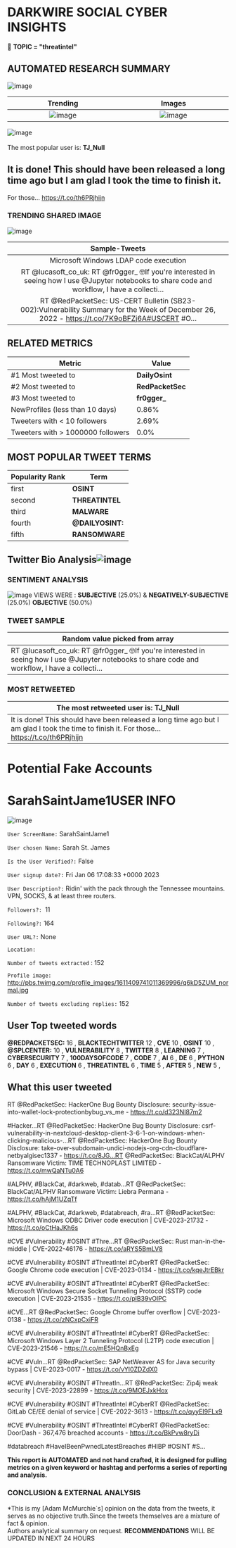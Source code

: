 # DARKWIRE SOCIAL CYBER INSIGHTS 
&#x1F34E; **TOPIC = "threatintel"**

## AUTOMATED RESEARCH SUMMARY
  ![image](darkLogo.png)   

|  Trending  |   Images | 
:-------------------------:|:-------------------------:
|  ![image](assets/threatintel/imageFile1.jpg)     <img width=200/> | ![image](assets/threatintel/imageFile2.jpg) <img width=200/> |   
 
 
![image](assets/threatintel/TWEETS.png)
<br></br>
The most popular user is: **TJ_Null**  
 

## It is done! This should have been released a long time ago but I am glad I took the time to finish it. 

For those… https://t.co/th6PRjhijn 

  




### TRENDING SHARED IMAGE

![image](assets/threatintel/twitterPostedImage.png)



|                **Sample-Tweets**        |
| :-------------: |
| Microsoft Windows LDAP code execution | CVE-2023-21676 - https://t.co/PEGww4Gh9C#CVE #Vulnerability #OSINT #ThreatIntel #Cyber |
| RT @lucasoft_co_uk: RT @fr0gger_ 🤓If you're interested in seeing how I use @Jupyter notebooks to share code and workflow, I have a collecti… |
| RT @RedPacketSec: US-CERT Bulletin (SB23-002):Vulnerability Summary for the Week of December 26, 2022 - https://t.co/7K9oBFZj6A#USCERT #O… |

## RELATED METRICS<br>
| Metric | Value |
| ------------- | ------------- |
| #1 Most tweeted to  | **DailyOsint** |
| #2 Most tweeted to  | **RedPacketSec** |
| #3 Most tweeted to  | **fr0gger_** |
| NewProfiles (less than 10 days) | 0.86%  |
| Tweeters with < 10 followers  | 2.69%|
| Tweeters with > 1000000 followers  | 0.0%  |



## MOST POPULAR TWEET TERMS 


| Popularity Rank  | Term |
| ------------- | ------------- |
| first  | **OSINT**  |
| second  | **THREATINTEL**  |
| third  | **MALWARE** |
| fourth  | **@DAILYOSINT:**  |
| fifth  | **RANSOMWARE**  |


## Twitter Bio Analysis![image](assets/threatintel/BIO.png)
### SENTIMENT ANALYSIS
![image](assets/threatintel/sentiment.png)
VIEWS WERE : **SUBJECTIVE**  (25.0%) & **NEGATIVELY-SUBJECTIVE** (25.0%) **OBJECTIVE** (50.0%)

### TWEET SAMPLE 
| Random value picked from array |
| ------------- |
|RT @lucasoft_co_uk: RT @fr0gger_ 🤓If you're interested in seeing how I use @Jupyter notebooks to share code and workflow, I have a collecti… |

### MOST RETWEETED 

| The most retweeted user is: **TJ_Null**  |
| ------------- |
| It is done! This should have been released a long time ago but I am glad I took the time to finish it. For those… https://t.co/th6PRjhijn |

# Potential Fake Accounts
 
# SarahSaintJame1USER INFO
![image](http://pbs.twimg.com/profile_images/1611409741011369996/q6kD5ZUM_normal.jpg)
 
`User ScreenName:` SarahSaintJame1 
 
`User chosen Name:` Sarah St. James 
 
`Is the User Verified?:` False 
 
`User signup date?:` Fri Jan 06 17:08:33 +0000 2023 
 
`User Description?:` Ridin' with the pack through the Tennessee mountains.
VPN, SOCKS, & at least three routers. 
 
`Followers?: `11 
 
`Following?:` 164 
 
`User URL?:` None 
 
`Location:`  
 
`Number of tweets extracted`  : 152 
 
`Profile image:` http://pbs.twimg.com/profile_images/1611409741011369996/q6kD5ZUM_normal.jpg 
 
`Number of tweets excluding replies:` 152 
 

 

 
## User Top tweeted words 
 
**@REDPACKETSEC:** 16 , **BLACKTECHTWITTER** 12 , **CVE** 10 , **OSINT** 10 , **@SPLCENTER:** 10 , **VULNERABILITY** 8 , **TWITTER** 8 , **LEARNING** 7 , **CYBERSECURITY** 7 , **100DAYSOFCODE** 7 , **CODE** 7 , **AI** 6 , **DE** 6 , **PYTHON** 6 , **DAY** 6 , **EXECUTION** 6 , **THREATINTEL** 6 , **TIME** 5 , **AFTER** 5 , **NEW** 5 , 
 
## What this user tweeted
 
RT @RedPacketSec: HackerOne Bug Bounty Disclosure: security-issue-into-wallet-lock-protectionbybug_vs_me - https://t.co/d323NI87m2

#Hacker…RT @RedPacketSec: HackerOne Bug Bounty Disclosure: csrf-vulnerability-in-nextcloud-desktop-client-3-6-1-on-windows-when-clicking-malicious-…RT @RedPacketSec: HackerOne Bug Bounty Disclosure: take-over-subdomain-undici-nodejs-org-cdn-cloudflare-netbyalgisec1337 - https://t.co/8JG…RT @RedPacketSec: BlackCat/ALPHV Ransomware Victim: TIME TECHNOPLAST LIMITED - https://t.co/mwQaNTu0A6

#ALPHV, #BlackCat, #darkweb, #datab…RT @RedPacketSec: BlackCat/ALPHV Ransomware Victim: Liebra Permana - https://t.co/hAjM1UZqTf

#ALPHV, #BlackCat, #darkweb, #databreach, #ra…RT @RedPacketSec: Microsoft Windows ODBC Driver code execution | CVE-2023-21732 - https://t.co/oCtHaJKh6s

#CVE #Vulnerability #OSINT #Thre…RT @RedPacketSec: Rust man-in-the-middle | CVE-2022-46176 - https://t.co/aRYS5BmLV8

#CVE #Vulnerability #OSINT #ThreatIntel #CyberRT @RedPacketSec: Google Chrome code execution | CVE-2023-0134 - https://t.co/kqeJtrEBkr

#CVE #Vulnerability #OSINT #ThreatIntel #CyberRT @RedPacketSec: Microsoft Windows Secure Socket Tunneling Protocol (SSTP) code execution | CVE-2023-21535 - https://t.co/plB39vOlPC

#CVE…RT @RedPacketSec: Google Chrome buffer overflow | CVE-2023-0138 - https://t.co/zNCxpCxiFR

#CVE #Vulnerability #OSINT #ThreatIntel #CyberRT @RedPacketSec: Microsoft Windows Layer 2 Tunneling Protocol (L2TP) code execution | CVE-2023-21546 - https://t.co/mE5HQnBxEg

#CVE #Vuln…RT @RedPacketSec: SAP NetWeaver AS for Java security bypass | CVE-2023-0017 - https://t.co/vYI0ZDZdX0

#CVE #Vulnerability #OSINT #ThreatIn…RT @RedPacketSec: Zip4j weak security | CVE-2023-22899 - https://t.co/9MOEJxkHox

#CVE #Vulnerability #OSINT #ThreatIntel #CyberRT @RedPacketSec: GitLab CE/EE denial of service | CVE-2022-3613 - https://t.co/qyyEI9FLx9

#CVE #Vulnerability #OSINT #ThreatIntel #CyberRT @RedPacketSec: DoorDash - 367,476 breached accounts - https://t.co/BkPvw8ryDi

#databreach #HaveIBeenPwnedLatestBreaches #HIBP #OSINT #S…
 

<b> This report is AUTOMATED and not hand crafted, it is designed for pulling metrics on a given keyword or hashtag and performs a series of reporting and analysis.</b>  
### CONCLUSION & EXTERNAL ANALYSIS

*This is my [Adam McMurchie`s] opinion on the data from the tweets, it serves as no objective truth.Since the tweets themselves are a mixture of fact & opinion.<br>
Authors analytical summary on request.
**RECOMMENDATIONS** WILL BE UPDATED IN NEXT  24 HOURS <br>